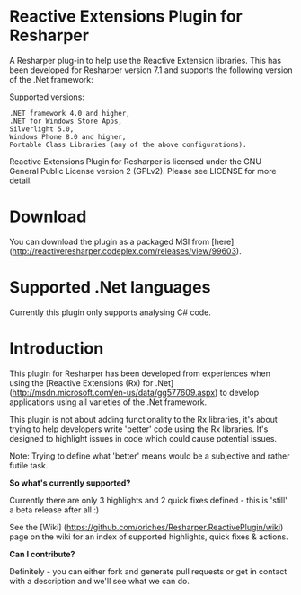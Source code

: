 Reactive Extensions Plugin for Resharper
===========

A Resharper plug-in to help use the Reactive Extension libraries. This has been developed for Resharper version 7.1 and supports the following version of the .Net framework:

Supported versions:

	.NET framework 4.0 and higher,
	.NET for Windows Store Apps,
	Silverlight 5.0,
	Windows Phone 8.0 and higher,
	Portable Class Libraries (any of the above configurations).

Reactive Extensions Plugin for Resharper is licensed under the GNU General Public License version 2 (GPLv2). Please see LICENSE for more detail.

# Download

You can download the plugin as a packaged MSI from [here] (http://reactiveresharper.codeplex.com/releases/view/99603).

# Supported .Net languages

Currently this plugin only supports analysing C# code.

# Introduction

This plugin for Resharper has been developed from experiences when using the [Reactive Extensions (Rx) for .Net] (http://msdn.microsoft.com/en-us/data/gg577609.aspx) to develop applications using all varieties of the .Net framework.

This plugin is not about adding functionality to the Rx libraries, it's about trying to help developers write 'better' code using the Rx libraries. It's designed to highlight issues in code which could cause potential issues.

Note: Trying to define what 'better' means would be a subjective and rather futile task.


**So what's currently supported?**

Currently there are only 3 highlights and 2 quick fixes defined  - this is 'still' a beta release after all :)

See the [Wiki] (https://github.com/oriches/Resharper.ReactivePlugin/wiki) page on the wiki for an index of supported highlights, quick fixes & actions.


**Can I contribute?**

Definitely - you can either fork and generate pull requests or get in contact with a description and we'll see what we can do.
